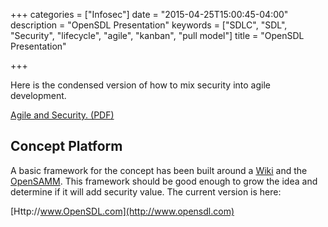 +++
categories = ["Infosec"]
date = "2015-04-25T15:00:45-04:00"
description = "OpenSDL Presentation"
keywords = ["SDLC", "SDL", "Security", "lifecycle", "agile", "kanban", "pull model"]
title = "OpenSDL Presentation"

+++

Here is the condensed version of how to mix security into agile development.

[Agile and Security. (PDF)](/docs/AgileAndSecurityOilAndWaterHO.pdf)

## Concept Platform ##

A basic framework for the concept has been built around a [Wiki](http://www.pmwiki.com) and the [OpenSAMM](http://www.opensamm.org). This framework should be good enough to grow the idea and determine if it will add security value. The current version is here:

[Http://www.OpenSDL.com](http://www.opensdl.com)
